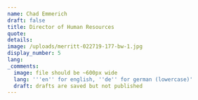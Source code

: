 ```yaml
---
name: Chad Emmerich
draft: false
title: Director of Human Resources
quote:
details:
image: /uploads/merritt-022719-177-bw-1.jpg
display_number: 5
lang:
_comments:
  image: file should be ~600px wide
  lang: '''en'' for english, ''de'' for german (lowercase)'
  draft: drafts are saved but not published
---
```

